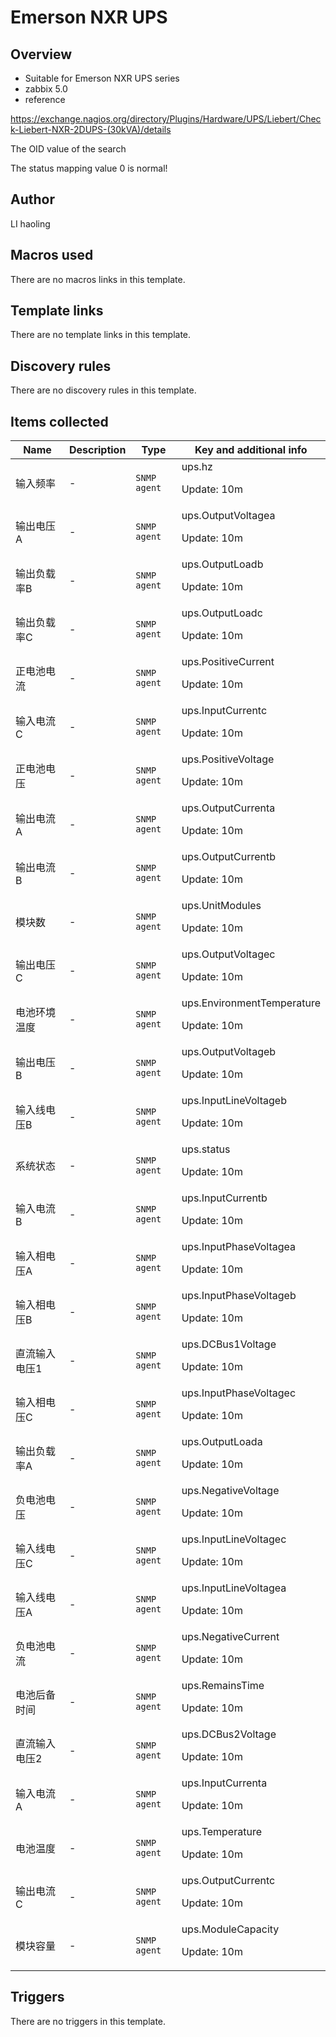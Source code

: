 # Emerson NXR UPS

## Overview

* Suitable for Emerson NXR UPS series
* zabbix 5.0
* reference


https://exchange.nagios.org/directory/Plugins/Hardware/UPS/Liebert/Check-Liebert-NXR-2DUPS-(30kVA)/details


The OID value of the search


 


The status mapping value 0 is normal!



## Author

LI haoling

## Macros used

There are no macros links in this template.

## Template links

There are no template links in this template.

## Discovery rules

There are no discovery rules in this template.

## Items collected

|Name|Description|Type|Key and additional info|
|----|-----------|----|----|
|输入频率|<p>-</p>|`SNMP agent`|ups.hz<p>Update: 10m</p>|
|输出电压A|<p>-</p>|`SNMP agent`|ups.OutputVoltagea<p>Update: 10m</p>|
|输出负载率B|<p>-</p>|`SNMP agent`|ups.OutputLoadb<p>Update: 10m</p>|
|输出负载率C|<p>-</p>|`SNMP agent`|ups.OutputLoadc<p>Update: 10m</p>|
|正电池电流|<p>-</p>|`SNMP agent`|ups.PositiveCurrent<p>Update: 10m</p>|
|输入电流C|<p>-</p>|`SNMP agent`|ups.InputCurrentc<p>Update: 10m</p>|
|正电池电压|<p>-</p>|`SNMP agent`|ups.PositiveVoltage<p>Update: 10m</p>|
|输出电流A|<p>-</p>|`SNMP agent`|ups.OutputCurrenta<p>Update: 10m</p>|
|输出电流B|<p>-</p>|`SNMP agent`|ups.OutputCurrentb<p>Update: 10m</p>|
|模块数|<p>-</p>|`SNMP agent`|ups.UnitModules<p>Update: 10m</p>|
|输出电压C|<p>-</p>|`SNMP agent`|ups.OutputVoltagec<p>Update: 10m</p>|
|电池环境温度|<p>-</p>|`SNMP agent`|ups.EnvironmentTemperature<p>Update: 10m</p>|
|输出电压B|<p>-</p>|`SNMP agent`|ups.OutputVoltageb<p>Update: 10m</p>|
|输入线电压B|<p>-</p>|`SNMP agent`|ups.InputLineVoltageb<p>Update: 10m</p>|
|系统状态|<p>-</p>|`SNMP agent`|ups.status<p>Update: 10m</p>|
|输入电流B|<p>-</p>|`SNMP agent`|ups.InputCurrentb<p>Update: 10m</p>|
|输入相电压A|<p>-</p>|`SNMP agent`|ups.InputPhaseVoltagea<p>Update: 10m</p>|
|输入相电压B|<p>-</p>|`SNMP agent`|ups.InputPhaseVoltageb<p>Update: 10m</p>|
|直流输入电压1|<p>-</p>|`SNMP agent`|ups.DCBus1Voltage<p>Update: 10m</p>|
|输入相电压C|<p>-</p>|`SNMP agent`|ups.InputPhaseVoltagec<p>Update: 10m</p>|
|输出负载率A|<p>-</p>|`SNMP agent`|ups.OutputLoada<p>Update: 10m</p>|
|负电池电压|<p>-</p>|`SNMP agent`|ups.NegativeVoltage<p>Update: 10m</p>|
|输入线电压C|<p>-</p>|`SNMP agent`|ups.InputLineVoltagec<p>Update: 10m</p>|
|输入线电压A|<p>-</p>|`SNMP agent`|ups.InputLineVoltagea<p>Update: 10m</p>|
|负电池电流|<p>-</p>|`SNMP agent`|ups.NegativeCurrent<p>Update: 10m</p>|
|电池后备时间|<p>-</p>|`SNMP agent`|ups.RemainsTime<p>Update: 10m</p>|
|直流输入电压2|<p>-</p>|`SNMP agent`|ups.DCBus2Voltage<p>Update: 10m</p>|
|输入电流A|<p>-</p>|`SNMP agent`|ups.InputCurrenta<p>Update: 10m</p>|
|电池温度|<p>-</p>|`SNMP agent`|ups.Temperature<p>Update: 10m</p>|
|输出电流C|<p>-</p>|`SNMP agent`|ups.OutputCurrentc<p>Update: 10m</p>|
|模块容量|<p>-</p>|`SNMP agent`|ups.ModuleCapacity<p>Update: 10m</p>|
## Triggers

There are no triggers in this template.

